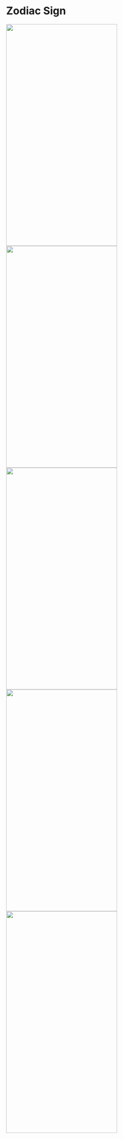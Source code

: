 # Zodiac Sign


<img src="https://user-images.githubusercontent.com/50717631/153752165-e82f6821-2ab9-4d0a-a36f-f6c45e6e9017.png" width="300" height="600">
<img src="https://user-images.githubusercontent.com/50717631/153752166-4bee108f-ab34-4d39-b95c-669ab97fd5f1.gif" width="300" height="600">

<img src="https://user-images.githubusercontent.com/50717631/153752155-f8f60edf-1d16-4a1a-b0f7-ea0c59dd2f8c.png" width="300" height="600">
<img src="https://user-images.githubusercontent.com/50717631/153752158-f3416e21-115f-479e-a6df-76ac6d03015b.png" width="300" height="600">
<img src="https://user-images.githubusercontent.com/50717631/153752163-6b43b06c-971f-4393-b771-78f78a65471a.png" width="300" height="600">
